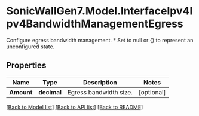 # SonicWallGen7.Model.InterfaceIpv4Ipv4BandwidthManagementEgress
Configure egress bandwidth management. * Set to null or {} to represent  an unconfigured state.

## Properties

Name | Type | Description | Notes
------------ | ------------- | ------------- | -------------
**Amount** | **decimal** | Egress bandwidth size. | [optional] 

[[Back to Model list]](../README.md#documentation-for-models) [[Back to API list]](../README.md#documentation-for-api-endpoints) [[Back to README]](../README.md)

